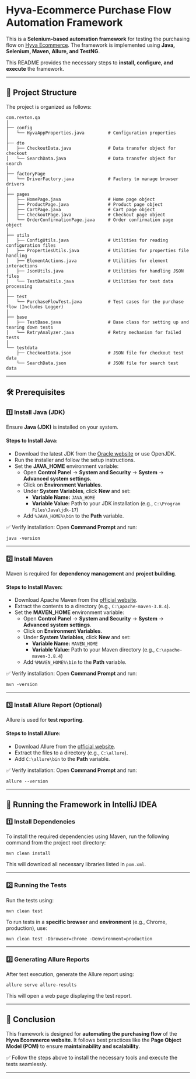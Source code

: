 # Hyva-Ecommerce Purchase Flow Automation Framework

This is a **Selenium-based automation framework** for testing the purchasing flow on [Hyva Ecommerce](https://demo.hyva.io/).
The framework is implemented using **Java, Selenium, Maven, Allure, and TestNG**.

This README provides the necessary steps to **install, configure, and execute** the framework.

---

## 💁 Project Structure

The project is organized as follows:

```
com.revton.qa
│
├── config
│   └── HyvaAppProperties.java         # Configuration properties
│
├── dto
│   ├── CheckoutData.java              # Data transfer object for checkout
│   └── SearchData.java                # Data transfer object for search
│
├── factoryPage
│   └── DriverFactory.java             # Factory to manage browser drivers
│
├── pages
│   ├── HomePage.java                  # Home page object
│   ├── ProductPage.java               # Product page object
│   ├── CartPage.java                  # Cart page object
│   ├── CheckoutPage.java              # Checkout page object
│   └── OrderConfirmationPage.java     # Order confirmation page object
│
├── utils
│   ├── ConfigUtils.java               # Utilities for reading configuration files
│   ├── PropertiesUtils.java           # Utilities for properties file handling
│   ├── ElementActions.java            # Utilities for element interactions
│   ├── JsonUtils.java                 # Utilities for handling JSON files
│   └── TestDataUtils.java             # Utilities for test data processing
│
├── test
│   └── PurchaseFlowTest.java          # Test cases for the purchase flow (Includes Logger)
│
├── base
│   ├── TestBase.java                  # Base class for setting up and tearing down tests
│   └── RetryAnalyzer.java             # Retry mechanism for failed tests
│
└── testdata
    ├── CheckoutData.json              # JSON file for checkout test data
    └── SearchData.json                # JSON file for search test data
```

---

## 🛠 Prerequisites

### 1️⃣ Install Java (JDK)
Ensure **Java (JDK)** is installed on your system.

#### **Steps to Install Java:**
- Download the latest JDK from the [Oracle website](https://www.oracle.com/java/) or use OpenJDK.
- Run the installer and follow the setup instructions.
- Set the **JAVA_HOME** environment variable:
    - Open **Control Panel** → **System and Security** → **System** → **Advanced system settings**.
    - Click on **Environment Variables**.
    - Under **System Variables**, click **New** and set:
        - **Variable Name:** `JAVA_HOME`
        - **Variable Value:** Path to your JDK installation (e.g., `C:\Program Files\Java\jdk-17`)
    - Add `%JAVA_HOME%\bin` to the **Path** variable.

✅ Verify installation: Open **Command Prompt** and run:
```
java -version
```

---

### 2️⃣ Install Maven
Maven is required for **dependency management** and **project building**.

#### **Steps to Install Maven:**
- Download Apache Maven from the [official website](https://maven.apache.org/download.cgi).
- Extract the contents to a directory (e.g., `C:\apache-maven-3.8.4`).
- Set the **MAVEN_HOME** environment variable:
    - Open **Control Panel** → **System and Security** → **System** → **Advanced system settings**.
    - Click on **Environment Variables**.
    - Under **System Variables**, click **New** and set:
        - **Variable Name:** `MAVEN_HOME`
        - **Variable Value:** Path to your Maven directory (e.g., `C:\apache-maven-3.8.4`)
    - Add `%MAVEN_HOME%\bin` to the **Path** variable.

✅ Verify installation: Open **Command Prompt** and run:
```
mvn -version
```

---

### 3️⃣ Install Allure Report (Optional)
Allure is used for **test reporting**.

#### **Steps to Install Allure:**
- Download Allure from the [official website](https://github.com/allure-framework/allure2/releases).
- Extract the files to a directory (e.g., `C:\allure`).
- Add `C:\allure\bin` to the **Path** variable.

✅ Verify installation: Open **Command Prompt** and run:
```
allure --version
```

---

## 🚀 Running the Framework in IntelliJ IDEA

### 1️⃣ Install Dependencies
To install the required dependencies using Maven, run the following command from the project root directory:
```
mvn clean install
```
This will download all necessary libraries listed in `pom.xml`.

---

### 2️⃣ Running the Tests
Run the tests using:
```
mvn clean test
```
To run tests in a **specific browser** and **environment** (e.g., Chrome, production), use:
```
mvn clean test -Dbrowser=chrome -Denvironment=production
```

---

### 3️⃣ Generating Allure Reports
After test execution, generate the Allure report using:
```
allure serve allure-results
```
This will open a web page displaying the test report.

---

## 🎯 Conclusion
This framework is designed for **automating the purchasing flow** of the **Hyva Ecommerce website**.
It follows best practices like the **Page Object Model (POM)** to ensure **maintainability and scalability**.

✅ Follow the steps above to install the necessary tools and execute the tests seamlessly.

---


